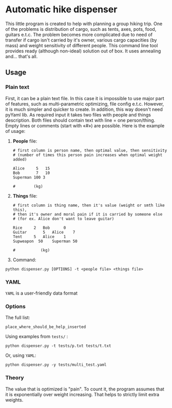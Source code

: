 # Automatic hike dispenser

This little program is created to help with planning a group hiking trip. One of the problems is distribution of cargo, such as tents, axes, pots, food, guitars e.t.c. The problem becomes more complicated due to need of transfer if cargo isn't carried by it's owner, various cargo capacities (by mass) and weight sensitivity of different people. This command line tool provides ready (although non-ideal) solution out of box. It uses annealing and... that's all.

## Usage

### Plain text 

First, it can be a plain text file. In this case it is impossible to use major part of features, such as multi-parametric optimizing, file config e.t.c. However, it is much simpler and quicker to create. In addition, this way doesn't need pyYaml lib. As required input it takes two files with people and things description. Both files should contain text with line = one person/thing. Empty lines or comments (start with «\#») are possible. Here is the example of usage:

1. **People** file:

   ```
   # first column is person name, then optimal value, then sensitivity 
   # (number of times this person pain increases when optimal weight added)
   
   Alice	 5   15
   Bob   	 7   10
   Superman 100 3
   
   # 		(kg)
   ```

2. **Things** file:

   ```
   # first column is thing name, then it's value (weight or smth like this),
   # then it's owner and moral pain if it is carried by someone else 
   # (for ex. Alice don't want to leave guitar)
   
   Rice		2	Bob    	 0
   Guitar 	 	5   Alice  	 7
   Tent		5   Alice  	 1
   Supweapon  50	Superman 50
   
   #		   (kg)
   ```

3. Command:

`python dispenser.py [OPTIONS] -t <people file> <things file>`

### YAML

`YAML` is a user-friendly data format  

### Options

The full list:

```
place_where_should_be_help_inserted
```

Using examples from `tests/` :

 `python dispenser.py -t tests/p.txt tests/t.txt`

Or, using `YAML`:

`python dispenser.py -y tests/multi_test.yaml`

### Theory

The value that is optimized is "pain". To count it, the program assumes
that it is exponentially over weight increasing. That helps to strictly
limit extra weights.
